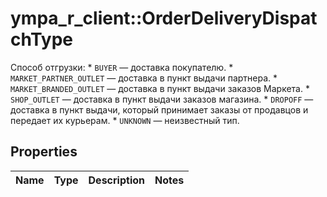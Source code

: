 # ympa_r_client::OrderDeliveryDispatchType

Способ отгрузки:  * `BUYER` — доставка покупателю.  * `MARKET_PARTNER_OUTLET` — доставка в пункт выдачи партнера.  * `MARKET_BRANDED_OUTLET` — доставка в пункт выдачи заказов Маркета.  * `SHOP_OUTLET` — доставка в пункт выдачи заказов магазина.  * `DROPOFF` — доставка в пункт выдачи, который принимает заказы от продавцов и передает их курьерам.  * `UNKNOWN` — неизвестный тип. 

## Properties
Name | Type | Description | Notes
------------ | ------------- | ------------- | -------------


